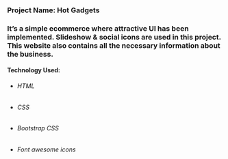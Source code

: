 <h3>Project Name: Hot Gadgets<h3>
<p>It’s a simple ecommerce where attractive UI has been implemented. Slideshow & social icons are used in this project. This website also contains all the necessary information about the business.</p>
<h4>Technology Used:</h4>
<ul>
<li><h6>HTML</h6></li>
<li><h6>CSS</h6></li>
<li><h6>Bootstrap CSS</h6></li>
<li><h6>Font awesome icons</h6></li>
</ul>

